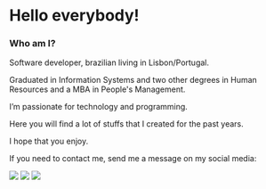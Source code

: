 # Hello everybody!

### Who am I?
<p>Software developer, brazilian living in Lisbon/Portugal.
<p>Graduated in Information Systems and two other degrees in Human Resources and a MBA in People's Management.
<p>I’m passionate for technology and programming.
  
Here you will find a lot of stuffs that I created for the past years.

I hope that you enjoy.

If you need to contact me, send me a message on my social media:

<a href="https://www.linkedin.com/in/alanensina/"><img src="https://img.shields.io/badge/linkedin-%230077B5.svg?&style=for-the-badge&logo=linkedin&logoColor=white"/></a>
<a href="mailto:alanvinicius.ce@gmail.com"><img src="https://img.shields.io/badge/gmail-D14836?&style=for-the-badge&logo=gmail&logoColor=white"/></a>
<a href="https://www.facebook.com/alanvce/"><img src="https://img.shields.io/badge/facebook-%231877F2.svg?&style=for-the-badge&logo=facebook&logoColor=white"/></a>
